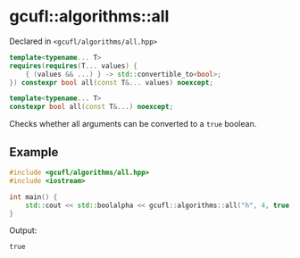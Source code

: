 # gcufl::algorithms::all
Declared in `<gcufl/algorithms/all.hpp>`
```cpp
template<typename... T>
requires(requires(T... values) {
	{ (values && ...) } -> std::convertible_to<bool>;
}) constexpr bool all(const T&... values) noexcept;

template<typename... T>
constexpr bool all(const T&...) noexcept;
```
Checks whether all arguments can be converted to a `true` boolean.
## Example
```cpp
#include <gcufl/algorithms/all.hpp>
#include <iostream>

int main() {
	std::cout << std::boolalpha << gcufl::algorithms::all("h", 4, true, '$') << '\n';
}
```
Output:
```
true
```
